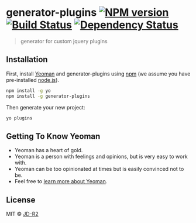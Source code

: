 # generator-plugins [![NPM version][npm-image]][npm-url] [![Build Status][travis-image]][travis-url] [![Dependency Status][daviddm-image]][daviddm-url]
> generator for custom  jquery plugins

## Installation

First, install [Yeoman](http://yeoman.io) and generator-plugins using [npm](https://www.npmjs.com/) (we assume you have pre-installed [node.js](https://nodejs.org/)).

```bash
npm install -g yo
npm install -g generator-plugins
```

Then generate your new project:

```bash
yo plugins
```

## Getting To Know Yeoman

 * Yeoman has a heart of gold.
 * Yeoman is a person with feelings and opinions, but is very easy to work with.
 * Yeoman can be too opinionated at times but is easily convinced not to be.
 * Feel free to [learn more about Yeoman](http://yeoman.io/).

## License

MIT © [JD-R2](elephant-engine.com)


[npm-image]: https://badge.fury.io/js/generator-plugins.svg
[npm-url]: https://npmjs.org/package/generator-plugins
[travis-image]: https://travis-ci.org/joneldiablo/generator-plugins.svg?branch=master
[travis-url]: https://travis-ci.org/joneldiablo/generator-plugins
[daviddm-image]: https://david-dm.org/joneldiablo/generator-plugins.svg?theme=shields.io
[daviddm-url]: https://david-dm.org/joneldiablo/generator-plugins
